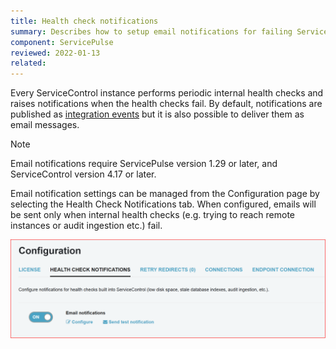 ```yaml
---
title: Health check notifications
summary: Describes how to setup email notifications for failing ServiceControl internal health checks
component: ServicePulse
reviewed: 2022-01-13
related:
---
```


Every ServiceControl instance performs periodic internal health checks and raises notifications when the health checks fail. By default, notifications are published as [integration events](/servicecontrol/contracts.md) but it is also possible to deliver them as email messages.


> [!NOTE]
> Email notifications require ServicePulse version 1.29 or later, and ServiceControl version 4.17 or later.

Email notification settings can be managed from the Configuration page by selecting the Health Check Notifications tab. When configured, emails will be sent only when internal health checks (e.g. trying to reach remote instances or audit ingestion etc.) fail.

![Email health checks configuration](images/email-notifications.png)
